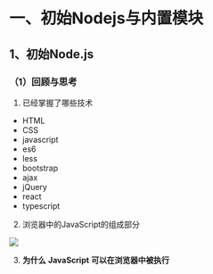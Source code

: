 # 一、初始Nodejs与内置模块

## 1、初始Node.js

### （1）回顾与思考

1. 已经掌握了哪些技术

- HTML
- CSS
- javascript
- es6
- less
- bootstrap
- ajax
- jQuery
- react
- typescript



2. 浏览器中的JavaScript的组成部分

![](https://gitee.com/Jeren/cloudimages/raw/master/img/20220510230406.png)

3. **为什么** **JavaScript** **可以在浏览器中被执行**